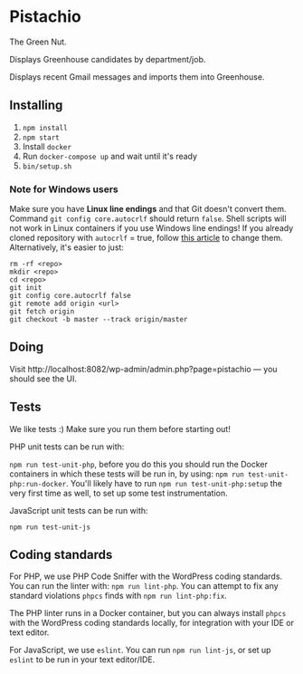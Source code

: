 <!-- @format -->

# Pistachio

The Green Nut.

Displays Greenhouse candidates by department/job.

Displays recent Gmail messages and imports them into Greenhouse.

## Installing

1. `npm install`
2. `npm start`
3. Install `docker`
4. Run `docker-compose up` and wait until it's ready
5. `bin/setup.sh`

### Note for Windows users

Make sure you have **Linux line endings** and that Git doesn't convert them. Command `git config core.autocrlf` should return `false`. Shell scripts will not work in Linux containers if you use Windows line endings!
If you already cloned repository with `autocrlf` = true, follow [this article](https://help.github.com/en/articles/dealing-with-line-endings#refreshing-a-repository-after-changing-line-endings) to change them.
Alternatively, it's easier to just:

```
rm -rf <repo>
mkdir <repo>
cd <repo>
git init
git config core.autocrlf false
git remote add origin <url>
git fetch origin
git checkout -b master --track origin/master
```

## Doing

Visit http://localhost:8082/wp-admin/admin.php?page=pistachio — you should see the UI.

## Tests

We like tests :) Make sure you run them before starting out!

PHP unit tests can be run with:

`npm run test-unit-php`, before you do this you should run the Docker containers in
which these tests will be run in, by using: `npm run test-unit-php:run-docker`. You'll likely have
to run `npm run test-unit-php:setup` the very first time as well, to set up some test instrumentation.

JavaScript unit tests can be run with:

`npm run test-unit-js`

## Coding standards

For PHP, we use PHP Code Sniffer with the WordPress coding standards. You can run the linter
with: `npm run lint-php`. You can attempt to fix any standard violations `phpcs` finds with
`npm run lint-php:fix`.

The PHP linter runs in a Docker container, but you can always install `phpcs` with the WordPress
coding standards locally, for integration with your IDE or text editor.

For JavaScript, we use `eslint`. You can run `npm run lint-js`, or set up `eslint` to be run in your
text editor/IDE.
